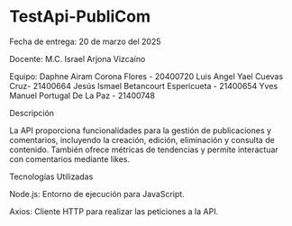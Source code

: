 # TestApi-PubliCom

Fecha de entrega: 20 de marzo del 2025

Docente:
M.C. Israel Arjona Vizcaíno

Equipo:
Daphne Airam Corona Flores - 20400720
Luis Angel Yael Cuevas Cruz- 21400664
Jesús Ismael Betancourt Espericueta - 21400654
Yves Manuel Portugal De La Paz - 21400748

Descripción

La API proporciona funcionalidades para la gestión de publicaciones y comentarios, incluyendo la creación, edición, eliminación y consulta de contenido. También ofrece métricas de tendencias y permite interactuar con comentarios mediante likes.

Tecnologías Utilizadas

Node.js: Entorno de ejecución para JavaScript.

Axios: Cliente HTTP para realizar las peticiones a la API.
